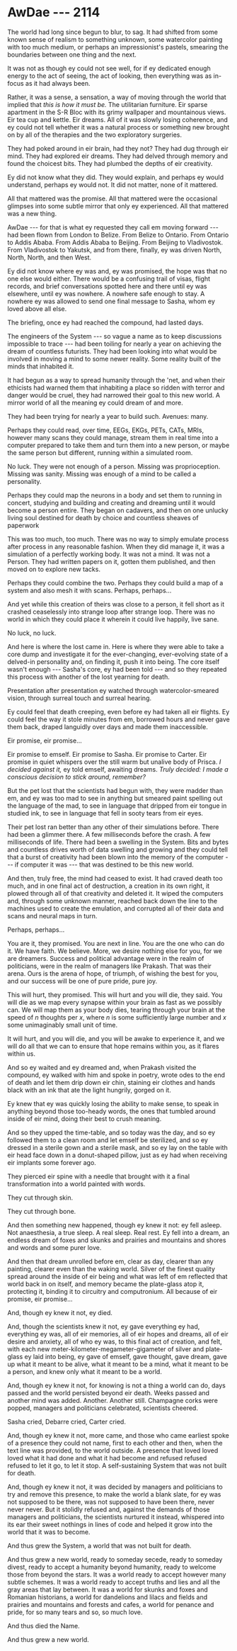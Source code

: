 # AwDae --- 2114

The world had long since begun to blur, to sag. It had shifted from some known sense of realism to something unknown, some watercolor painting with too much medium, or perhaps an impressionist's pastels, smearing the boundaries between one thing and the next.

It was not as though ey could not see well, for if ey dedicated enough energy to the act of seeing, the act of looking, then everything was as in-focus as it had always been.

Rather, it was a sense, a sensation, a way of moving through the world that implied that *this is how it must be.* The utilitarian furniture. Eir sparse apartment in the S-R Bloc with its grimy wallpaper and mountainous views. Eir tea cup and kettle. Eir dreams. All of it was slowly losing coherence, and ey could not tell whether it was a natural process or something new brought on by all of the therapies and the two exploratory surgeries.

They had poked around in eir brain, had they not? They had dug through eir mind. They had explored eir dreams. They had delved through memory and found the choicest bits. They had plumbed the depths of eir creativity.

Ey did not know what they did. They would explain, and perhaps ey would understand, perhaps ey would not. It did not matter, none of it mattered.

All that mattered was the promise. All that mattered were the occasional glimpses into some subtle mirror that only ey experienced. All that mattered was a new thing.

AwDae --- for that is what ey requested they call em moving forward --- had been flown from London to Belize. From Belize to Ontario. From Ontario to Addis Ababa. From Addis Ababa to Beijing. From Beijing to Vladivostok. From Vladivostok to Yakutsk, and from there, finally, ey was driven North, North, North, and then West.

Ey did not know where ey was and, ey was promised, the hope was that no one else would either. There would be a confusing trail of visas, flight records, and brief conversations spotted here and there until ey was elsewhere, until ey was nowhere. A nowhere safe enough to stay. A nowhere ey was allowed to send one final message to Sasha, whom ey loved above all else.

The briefing, once ey had reached the compound, had lasted days.

The engineers of the System --- so vague a name as to keep discussions impossible to trace --- had been toiling for nearly a year on achieving the dream of countless futurists. They had been looking into what would be involved in moving a mind to some newer reality. Some reality built of the minds that inhabited it.

It had begun as a way to spread humanity through the 'net, and when their ethicists had warned them that inhabiting a place so ridden with terror and danger would be cruel, they had narrowed their goal to this new world. A mirror world of all the meaning ey could dream of and more.

They had been trying for nearly a year to build such. Avenues: many.

Perhaps they could read, over time, EEGs, EKGs, PETs, CATs, MRIs, however many scans they could manage, stream them in real time into a computer prepared to take them and turn them into a new person, or maybe the same person but different, running within a simulated room.

No luck. They were not enough of a person. Missing was proprioception. Missing was sanity. Missing was enough of a mind to be called a personality.

Perhaps they could map the neurons in a body and set them to running in concert, studying and building and creating and dreaming until it would become a person entire. They began on cadavers, and then on one unlucky living soul destined for death by choice and countless sheaves of paperwork

This was too much, too much. There was no way to simply emulate process after process in any reasonable fashion. When they did manage it, it was a simulation of a perfectly working body. It was not a mind. It was not a Person. They had written papers on it, gotten them published, and then moved on to explore new tacks.

Perhaps they could combine the two. Perhaps they could build a map of a system and also mesh it with scans. Perhaps, perhaps...

And yet while this creation of theirs was close to a person, it fell short as it crashed ceaselessly into strange loop after strange loop. There was no world in which they could place it wherein it could live happily, live sane.

No luck, no luck.

And here is where the lost came in. Here is where they were able to take a core dump and investigate it for the ever-changing, ever-evolving state of a delved-in personality and, on finding it, push it into being. The core itself wasn't enough --- Sasha's core, ey had been told --- and so they repeated this process with another of the lost yearning for death.

Presentation after presentation ey watched through watercolor-smeared vision, through surreal touch and surreal hearing.

Ey could feel that death creeping, even before ey had taken all eir flights. Ey could feel the way it stole minutes from em, borrowed hours and never gave them back, draped languidly over days and made them inaccessible.

Eir promise, eir promise...

Eir promise to emself. Eir promise to Sasha. Eir promise to Carter. Eir promise in quiet whispers over the still warm but unalive body of Prisca. *I decided against it,* ey told emself, awaiting dreams. *Truly decided: I made a conscious decision to stick around, remember?*

But the pet lost that the scientists had begun with, they were madder than em, and ey was too mad to see in anything but smeared paint spelling out the language of the mad, to see in language that dripped from eir tongue in studied ink, to see in language that fell in sooty tears from eir eyes.

Their pet lost ran better than any other of their simulations before. There had been a glimmer there. A few milliseconds before the crash. A few milliseconds of life. There had been a swelling in the System. Bits and bytes and countless drives worth of data swelling and growing and they could tell that a burst of creativity had been blown into the memory of the computer --- if computer it was --- that was destined to be this new world.

And then, truly free, the mind had ceased to exist. It had craved death too much, and in one final act of destruction, a creation in its own right, it plowed through all of that creativity and deleted it. It wiped the computers and, through some unknown manner, reached back down the line to the machines used to create the emulation, and corrupted all of their data and scans and neural maps in turn.

Perhaps, perhaps...

You are it, they promised. You are next in line. You are the one who can do it. We have faith. We believe. More, we desire nothing else for you, for we are dreamers. Success and political advantage were in the realm of politicians, were in the realm of managers like Prakash. That was their arena. Ours is the arena of hope, of triumph, of wishing the best for you, and our success will be one of pure pride, pure joy.

This will hurt, they promised. This will hurt and you will die, they said. You will die as we map every synapse within your brain as fast as we possibly can. We will map them as your body dies, tearing through your brain at the speed of *n* thoughts per *x*, where *n* is some sufficiently large number and *x* some unimaginably small unit of time.

It will hurt, and you will die, and you will be awake to experience it, and we will do all that we can to ensure that hope remains within you, as it flares within us.

And so ey waited and ey dreamed and, when Prakash visited the compound, ey walked with him and spoke in poetry, wrote odes to the end of death and let them drip down eir chin, staining eir clothes and hands black with an ink that ate the light hungrily, gorged on it.

Ey knew that ey was quickly losing the ability to make sense, to speak in anything beyond those too-heady words, the ones that tumbled around inside of eir mind, doing their best to crush meaning.

And so they upped the time-table, and so today was the day, and so ey followed them to a clean room and let emself be sterilized, and so ey dressed in a sterile gown and a sterile mask, and so ey lay on the table with eir head face down in a donut-shaped pillow, just as ey had when receiving eir implants some forever ago.

They pierced eir spine with a needle that brought with it a final transformation into a world painted with words.

They cut through skin.

They cut through bone.

And then something new happened, though ey knew it not: ey fell asleep. Not anaesthesia, a true sleep. A real sleep. Real rest. Ey fell into a dream, an endless dream of foxes and skunks and prairies and mountains and shores and words and some purer love.

And then that dream unrolled before em, clear as day, clearer than any painting, clearer even than the waking world. Silver of the finest quality spread around the inside of eir being and what was left of em reflected that world back in on itself, and memory became the plate-glass atop it, protecting it, binding it to circuitry and computronium. All because of eir promise, eir promise...

And, though ey knew it not, ey died.

And, though the scientists knew it not, ey gave everything ey had, everything ey was, all of eir memories, all of eir hopes and dreams, all of eir desire and anxiety, all of who ey was, to this final act of creation, and felt, with each new meter-kilometer-megameter-gigameter of silver and plate-glass ey laid into being, ey gave of emself, gave thought, gave dream, gave up what it meant to be alive, what it meant to be a mind, what it meant to be a person, and knew only what it meant to be a world.

And, though ey knew it not, for knowing is not a thing a world can do, days passed and the world persisted beyond eir death. Weeks passed and another mind was added. Another. Another still. Champagne corks were popped, managers and politicians celebrated, scientists cheered.

Sasha cried, Debarre cried, Carter cried.

And, though ey knew it not, more came, and those who came earliest spoke of a presence they could not name, first to each other and then, when the text line was provided, to the world outside. A presence that loved loved loved what it had done and what it had become and refused refused refused to let it go, to let it stop. A self-sustaining System that was not built for death.

And, though ey knew it not, it was decided by managers and politicians to try and remove this presence, to make the world a blank slate, for ey was not supposed to be there, was not supposed to have been there, never never never. But it stolidly refused and, against the demands of those managers and politicians, the scientists nurtured it instead, whispered into its ear their sweet nothings in lines of code and helped it grow into the world that it was to become.

And thus grew the System, a world that was not built for death.

And thus grew a new world, ready to someday secede, ready to someday divest, ready to accept a humanity beyond humanity, ready to welcome those from beyond the stars. It was a world ready to accept however many subtle schemes. It was a world ready to accept truths and lies and all the gray areas that lay between. It was a world for skunks and foxes and Romanian historians, a world for dandelions and lilacs and fields and prairies and mountains and forests and cafes, a world for penance and pride, for so many tears and so, so much love.

And thus died the Name.

And thus grew a new world.

